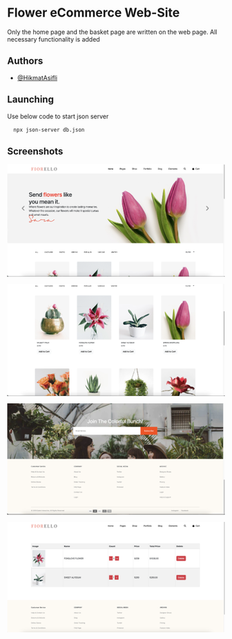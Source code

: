 
# Flower eCommerce Web-Site

Only the home page and the basket page are written on the web page. All necessary functionality is added


## Authors

- [@HikmatAsifli](https://www.github.com/HikmatAsifli)


## Launching

Use below code to start json server

```bash
  npx json-server db.json
```

## Screenshots

![App Screenshot](./.screenshot/home-1.png)

![App Screenshot](./.screenshot/home-2.png)

![App Screenshot](./.screenshot/home-3.png)


![App Screenshot](./.screenshot/basket-1.png)